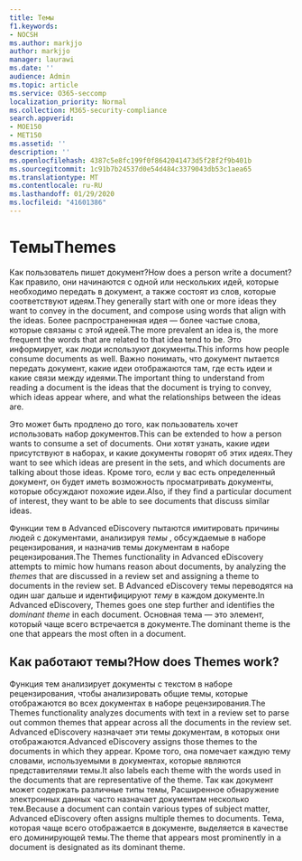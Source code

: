 ```yaml
---
title: Темы
f1.keywords:
- NOCSH
ms.author: markjjo
author: markjjo
manager: laurawi
ms.date: ''
audience: Admin
ms.topic: article
ms.service: O365-seccomp
localization_priority: Normal
ms.collection: M365-security-compliance
search.appverid:
- MOE150
- MET150
ms.assetid: ''
description: ''
ms.openlocfilehash: 4387c5e8fc199f0f8642041473d5f28f2f9b401b
ms.sourcegitcommit: 1c91b7b24537d0e54d484c3379043db53c1aea65
ms.translationtype: MT
ms.contentlocale: ru-RU
ms.lasthandoff: 01/29/2020
ms.locfileid: "41601386"
---
```

# <a name="themes"></a><span data-ttu-id="73840-102">Темы</span><span class="sxs-lookup"><span data-stu-id="73840-102">Themes</span></span>

<span data-ttu-id="73840-103">Как пользователь пишет документ?</span><span class="sxs-lookup"><span data-stu-id="73840-103">How does a person write a document?</span></span> <span data-ttu-id="73840-104">Как правило, они начинаются с одной или нескольких идей, которые необходимо передать в документ, а также состоят из слов, которые соответствуют идеям.</span><span class="sxs-lookup"><span data-stu-id="73840-104">They generally start with one or more ideas they want to convey in the document, and compose using words that align with the ideas.</span></span> <span data-ttu-id="73840-105">Более распространенная идея — более частые слова, которые связаны с этой идеей.</span><span class="sxs-lookup"><span data-stu-id="73840-105">The more prevalent an idea is, the more frequent the words that are related to that idea tend to be.</span></span> <span data-ttu-id="73840-106">Это информирует, как люди используют документы.</span><span class="sxs-lookup"><span data-stu-id="73840-106">This informs how people consume documents as well.</span></span> <span data-ttu-id="73840-107">Важно понимать, что документ пытается передать документ, какие идеи отображаются там, где есть идеи и какие связи между идеями.</span><span class="sxs-lookup"><span data-stu-id="73840-107">The important thing to understand from reading a document is the ideas that the document is trying to convey, which ideas appear where, and what the relationships between the ideas are.</span></span>

<span data-ttu-id="73840-108">Это может быть продлено до того, как пользователь хочет использовать набор документов.</span><span class="sxs-lookup"><span data-stu-id="73840-108">This can be extended to how a person wants to consume a set of documents.</span></span> <span data-ttu-id="73840-109">Они хотят узнать, какие идеи присутствуют в наборах, и какие документы говорят об этих идеях.</span><span class="sxs-lookup"><span data-stu-id="73840-109">They want to see which ideas are present in the sets, and which documents are talking about those ideas.</span></span> <span data-ttu-id="73840-110">Кроме того, если у вас есть определенный документ, он будет иметь возможность просматривать документы, которые обсуждают похожие идеи.</span><span class="sxs-lookup"><span data-stu-id="73840-110">Also, if they find a particular document of interest, they want to be able to see documents that discuss similar ideas.</span></span>

<span data-ttu-id="73840-111">Функции тем в Advanced eDiscovery пытаются имитировать причины людей с документами, анализируя *темы* , обсуждаемые в наборе рецензирования, и назначив темы документам в наборе рецензирования.</span><span class="sxs-lookup"><span data-stu-id="73840-111">The Themes functionality in Advanced eDiscovery attempts to mimic how humans reason about documents, by analyzing the *themes* that are discussed in a review set and assigning a theme to documents in the review set.</span></span> <span data-ttu-id="73840-112">В Advanced eDiscovery темы переводятся на один шаг дальше и идентифицируют *тему* в каждом документе.</span><span class="sxs-lookup"><span data-stu-id="73840-112">In Advanced eDiscovery, Themes goes one step further and identifies the *dominant theme* in each document.</span></span> <span data-ttu-id="73840-113">Основная тема — это элемент, который чаще всего встречается в документе.</span><span class="sxs-lookup"><span data-stu-id="73840-113">The dominant theme is the one that appears the most often in a document.</span></span>

## <a name="how-does-themes-work"></a><span data-ttu-id="73840-114">Как работают темы?</span><span class="sxs-lookup"><span data-stu-id="73840-114">How does Themes work?</span></span>

<span data-ttu-id="73840-115">Функция тем анализирует документы с текстом в наборе рецензирования, чтобы анализировать общие темы, которые отображаются во всех документах в наборе рецензирования.</span><span class="sxs-lookup"><span data-stu-id="73840-115">The Themes functionality analyzes documents with text in a review set to parse out common themes that appear across all the documents in the review set.</span></span> <span data-ttu-id="73840-116">Advanced eDiscovery назначает эти темы документам, в которых они отображаются.</span><span class="sxs-lookup"><span data-stu-id="73840-116">Advanced eDiscovery assigns those themes to the documents in which they appear.</span></span> <span data-ttu-id="73840-117">Кроме того, она помечает каждую тему словами, используемыми в документах, которые являются представителями темы.</span><span class="sxs-lookup"><span data-stu-id="73840-117">It also labels each theme with the words used in the documents that are representative of the theme.</span></span> <span data-ttu-id="73840-118">Так как документ может содержать различные типы темы, Расширенное обнаружение электронных данных часто назначает документам несколько тем.</span><span class="sxs-lookup"><span data-stu-id="73840-118">Because a document can contain various types of subject matter, Advanced eDiscovery often assigns multiple themes to documents.</span></span> <span data-ttu-id="73840-119">Тема, которая чаще всего отображается в документе, выделяется в качестве его доминирующей темы.</span><span class="sxs-lookup"><span data-stu-id="73840-119">The theme that appears most prominently in a document is designated as its dominant theme.</span></span>